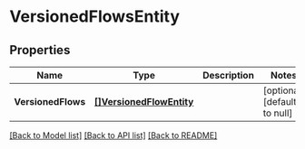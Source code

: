 # VersionedFlowsEntity

## Properties
Name | Type | Description | Notes
------------ | ------------- | ------------- | -------------
**VersionedFlows** | [**[]VersionedFlowEntity**](VersionedFlowEntity.md) |  | [optional] [default to null]

[[Back to Model list]](../README.md#documentation-for-models) [[Back to API list]](../README.md#documentation-for-api-endpoints) [[Back to README]](../README.md)



